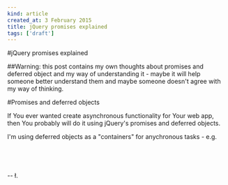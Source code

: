 ```yaml
---
kind: article
created_at: 3 February 2015
title: jQuery promises explained
tags: ['draft']
---
```


#jQuery promises explained

##Warning: this post contains my own thoughts about promises and deferred object and my way of understanding it - maybe it will help someone better understand them and maybe someone doesn't agree with my way of thinking.

#Promises and deferred objects

If You ever wanted create asynchronous functionality for Your web app, then You probably will do it using jQuery's promises and deferred objects.

I'm using deferred objects as a "containers" for anychronous tasks - e.g. 

<pre>
<code class="javascript">

</code>
</pre>




-- ł.
